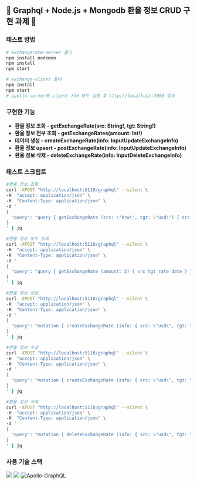## :rocket: Graphql + Node.js + Mongodb 환율 정보 CRUD 구현 과제 :rocket:

### 테스트 방법

```bash
# exchangerate-server 폴더
npm install nodemon
npm install
npm start

# exchange-client 폴더
npm install
npm start
# apollo-server와 client 서버 모두 실행 후 http://localhost:3000 접속
```
### 구현한 기능
  - **환율 정보 조회 - getExchangeRate(src: String!, tgt: String!)**
  - **환율 정보 전부 조회 - getExchangeRates(amount: Int!)**
  - **데이터 생성 - createExchangeRate(info: InputUpdateExchangeInfo)**
  - **환율 정보 upsert - postExchangeRate(info: InputUpdateExchangeInfo)**
  - **환율 정보 삭제 - deleteExchangeRate(info: InputDeleteExchangeInfo)**

### 테스트 스크립트
```bash
#환율 정보 조회
curl -XPOST "http://localhost:5110/graphql" --silent \
-H  "accept: application/json" \
-H  "Content-Type: application/json" \
-d '
{ 
  "query": "query { getExchangeRate (src: \"krw\", tgt: \"usd\") { src tgt rate date } }"
}
' | jq
```
```bash
#환율 정보 모두 조회
curl -XPOST "http://localhost:5110/graphql" --silent \
-H  "accept: application/json" \
-H  "Content-Type: application/json" \
-d '
{ 
  "query": "query { getExchangeRate (amount: 5) { src tgt rate date } }"
}
' | jq
```
```bash
#환율 정보 생성
curl -XPOST "http://localhost:5110/graphql" --silent \
-H  "accept: application/json" \
-H  "Content-Type: application/json" \
-d '
{ 
  "query": "mutation { createExchangeRate (info: { src: \"usd\", tgt: \"krw\", rate: 1342.11, date:\"2022-12-02\" }) { src tgt rate date } }"
}
' | jq
```
```bash
#환율 정보 수정
curl -XPOST "http://localhost:5110/graphql" --silent \
-H  "accept: application/json" \
-H  "Content-Type: application/json" \
-d '
{ 
  "query": "mutation { createExchangeRate (info: { src: \"usd\", tgt: \"krw\", rate: 1542.11, date:\"2022-12-02\" }) { src tgt rate date } }"
}
' | jq
```
```bash
#환율 정보 삭제
curl -XPOST "http://localhost:5110/graphql" --silent \
-H  "accept: application/json" \
-H  "Content-Type: application/json" \
-d '
{ 
  "query": "mutation { deleteExchangeRate (info: { src: \"usd\", tgt: \"krw\", date:\"2022-12-02\" }) { src tgt rate date } }"
}
' | jq
```
### 사용 기술 스택
<img src="https://img.shields.io/badge/node.js-339933?style=for-the-badge&logo=Node.js&logoColor=white"> <img src="https://img.shields.io/badge/mongoDB-47A248?style=for-the-badge&logo=MongoDB&logoColor=white"> ![Apollo-GraphQL](https://img.shields.io/badge/-ApolloGraphQL-311C87?style=for-the-badge&logo=apollo-graphql)
